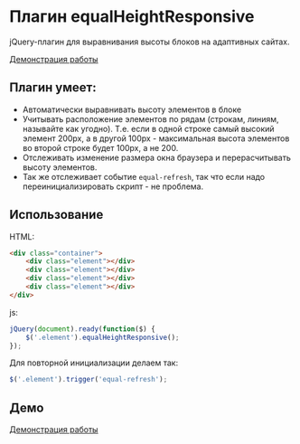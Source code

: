 Плагин equalHeightResponsive
============================

jQuery-плагин для выравнивания высоты блоков на адаптивных сайтах.

[Демонстрация работы](http://git.io/OwM7Ow)

Плагин умеет:
------------

* Автоматически выравнивать высоту элементов в блоке
* Учитывать расположение элементов по рядам (строкам, линиям, называйте как угодно). Т.е. если в одной строке самый высокий элемент 200px, а в другой 100px - максимальная высота элементов во второй строке будет 100px, а не 200.
* Отслеживать изменение размера окна браузера и перерасчитывать высоту элементов.
* Так же отслеживает событие `equal-refresh`, так что если надо переинициализировать скрипт - не проблема.

Использование
-------------
HTML:
~~~~ html
<div class="container">
    <div class="element"></div>
    <div class="element"></div>
    <div class="element"></div>
    <div class="element"></div>
</div>
~~~~

js:
~~~~ javascript
jQuery(document).ready(function($) {
    $('.element').equalHeightResponsive();
});
~~~~


Для повторной инициализации делаем так:
~~~~ javascript
$('.element').trigger('equal-refresh');
~~~~


Демо
----
[Демонстрация работы](http://git.io/OwM7Ow)